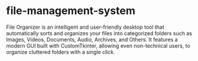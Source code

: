 # file-management-system
File Organizer is an intelligent and user-friendly desktop tool that automatically sorts and organizes your files into categorized folders such as Images, Videos, Documents, Audio, Archives, and Others. It features a modern GUI built with CustomTkinter, allowing even non-technical users, to organize cluttered folders with a single click.
